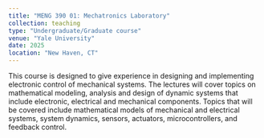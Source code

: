 ```yaml
---
title: "MENG 390 01: Mechatronics Laboratory"
collection: teaching
type: "Undergraduate/Graduate course"
venue: "Yale University"
date: 2025
location: "New Haven, CT"
---
```


This course is designed to give experience in designing and implementing electronic control of mechanical systems. 
The lectures will cover topics on mathematical modeling, analysis and design of dynamic systems that include electronic, electrical and mechanical components. 
Topics that will be covered include mathematical models of mechanical and electrical systems, system dynamics, sensors, actuators, microcontrollers, and feedback control.